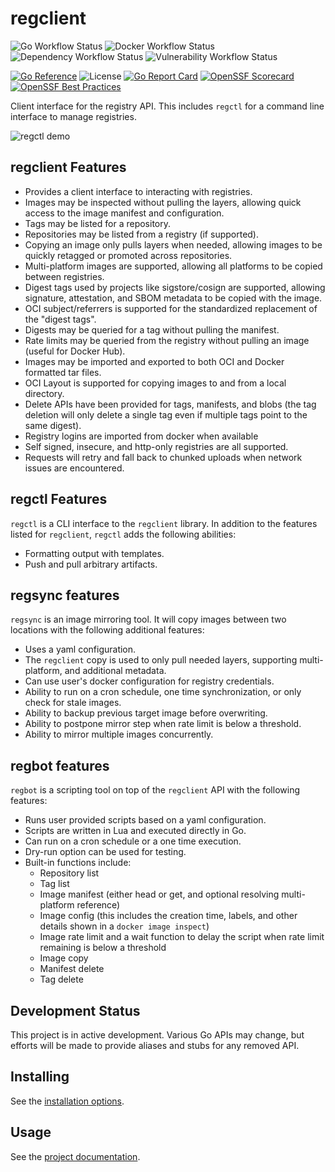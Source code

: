 # regclient

![Go Workflow Status](https://img.shields.io/github/actions/workflow/status/regclient/regclient/go.yml?branch=main&label=Go%20build)
![Docker Workflow Status](https://img.shields.io/github/actions/workflow/status/regclient/regclient/docker.yml?branch=main&label=Docker%20build)
![Dependency Workflow Status](https://img.shields.io/github/actions/workflow/status/regclient/regclient/version-check.yml?branch=main&label=Dependency%20check)
![Vulnerability Workflow Status](https://img.shields.io/github/actions/workflow/status/regclient/regclient/vulnscans.yml?branch=main&label=Vulnerability%20check)

[![Go Reference](https://pkg.go.dev/badge/github.com/regclient/regclient.svg)](https://pkg.go.dev/github.com/regclient/regclient)
![License](https://img.shields.io/github/license/regclient/regclient)
[![Go Report Card](https://goreportcard.com/badge/github.com/regclient/regclient)](https://goreportcard.com/report/github.com/regclient/regclient)
[![OpenSSF Scorecard](https://api.securityscorecards.dev/projects/github.com/regclient/regclient/badge)](https://securityscorecards.dev/viewer/?uri=github.com/regclient/regclient)
[![OpenSSF Best Practices](https://www.bestpractices.dev/projects/8088/badge)](https://www.bestpractices.dev/projects/8088)

Client interface for the registry API.
This includes `regctl` for a command line interface to manage registries.

![regctl demo](docs/demo.gif)

## regclient Features

- Provides a client interface to interacting with registries.
- Images may be inspected without pulling the layers, allowing quick access to the image manifest and configuration.
- Tags may be listed for a repository.
- Repositories may be listed from a registry (if supported).
- Copying an image only pulls layers when needed, allowing images to be quickly retagged or promoted across repositories.
- Multi-platform images are supported, allowing all platforms to be copied between registries.
- Digest tags used by projects like sigstore/cosign are supported, allowing signature, attestation, and SBOM metadata to be copied with the image.
- OCI subject/referrers is supported for the standardized replacement of the "digest tags".
- Digests may be queried for a tag without pulling the manifest.
- Rate limits may be queried from the registry without pulling an image (useful for Docker Hub).
- Images may be imported and exported to both OCI and Docker formatted tar files.
- OCI Layout is supported for copying images to and from a local directory.
- Delete APIs have been provided for tags, manifests, and blobs (the tag deletion will only delete a single tag even if multiple tags point to the same digest).
- Registry logins are imported from docker when available
- Self signed, insecure, and http-only registries are all supported.
- Requests will retry and fall back to chunked uploads when network issues are encountered.

## regctl Features

`regctl` is a CLI interface to the `regclient` library.
In addition to the features listed for `regclient`, `regctl` adds the following abilities:

- Formatting output with templates.
- Push and pull arbitrary artifacts.

## regsync features

`regsync` is an image mirroring tool.
It will copy images between two locations with the following additional features:

- Uses a yaml configuration.
- The `regclient` copy is used to only pull needed layers, supporting multi-platform, and additional metadata.
- Can use user's docker configuration for registry credentials.
- Ability to run on a cron schedule, one time synchronization, or only check for stale images.
- Ability to backup previous target image before overwriting.
- Ability to postpone mirror step when rate limit is below a threshold.
- Ability to mirror multiple images concurrently.

## regbot features

`regbot` is a scripting tool on top of the `regclient` API with the following features:

- Runs user provided scripts based on a yaml configuration.
- Scripts are written in Lua and executed directly in Go.
- Can run on a cron schedule or a one time execution.
- Dry-run option can be used for testing.
- Built-in functions include:
  - Repository list
  - Tag list
  - Image manifest (either head or get, and optional resolving multi-platform reference)
  - Image config (this includes the creation time, labels, and other details shown in a `docker image inspect`)
  - Image rate limit and a wait function to delay the script when rate limit remaining is below a threshold
  - Image copy
  - Manifest delete
  - Tag delete

## Development Status

This project is in active development.
Various Go APIs may change, but efforts will be made to provide aliases and stubs for any removed API.

## Installing

See the [installation options](docs/install.md).

## Usage

See the [project documentation](docs/README.md).
